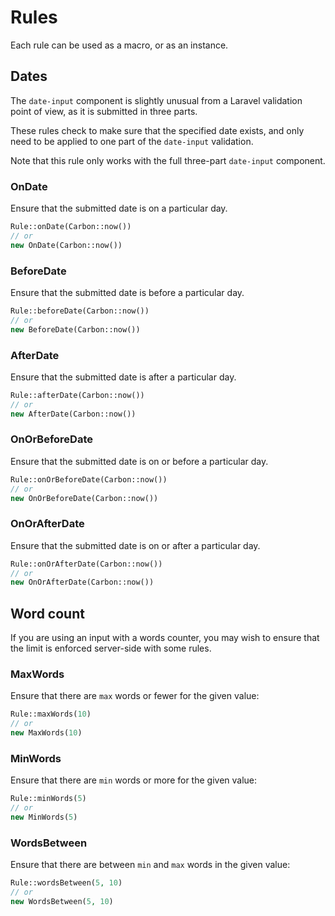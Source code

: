 # Rules

Each rule can be used as a macro, or as an instance.

## Dates

The `date-input` component is slightly unusual from a Laravel validation point of view, as it is submitted in three parts.

These rules check to make sure that the specified date exists, and only need to be applied to one part of the `date-input` validation.

Note that this rule only works with the full three-part `date-input` component.

### OnDate

Ensure that the submitted date is on a particular day.

```php
Rule::onDate(Carbon::now())
// or
new OnDate(Carbon::now())
```

### BeforeDate

Ensure that the submitted date is before a particular day.

```php
Rule::beforeDate(Carbon::now())
// or
new BeforeDate(Carbon::now())
```

### AfterDate

Ensure that the submitted date is after a particular day.

```php
Rule::afterDate(Carbon::now())
// or
new AfterDate(Carbon::now())
```

### OnOrBeforeDate

Ensure that the submitted date is on or before a particular day.

```php
Rule::onOrBeforeDate(Carbon::now())
// or
new OnOrBeforeDate(Carbon::now())
```

### OnOrAfterDate

Ensure that the submitted date is on or after a particular day.

```php
Rule::onOrAfterDate(Carbon::now())
// or
new OnOrAfterDate(Carbon::now())
```

## Word count

If you are using an input with a words counter, you may wish to ensure that the limit is enforced server-side with some rules.

### MaxWords

Ensure that there are `max` words or fewer for the given value:

```php
Rule::maxWords(10)
// or
new MaxWords(10)
```

### MinWords

Ensure that there are `min` words or more for the given value:

```php
Rule::minWords(5)
// or
new MinWords(5)
```

### WordsBetween

Ensure that there are between `min` and `max` words in the given value:

```php
Rule::wordsBetween(5, 10)
// or
new WordsBetween(5, 10)
```
